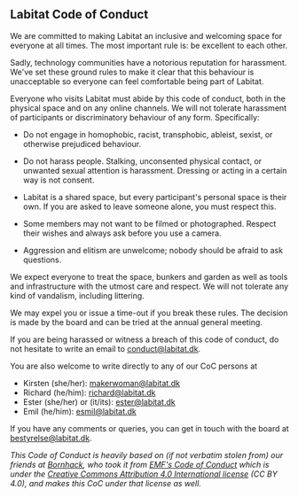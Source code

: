 ## Labitat Code of Conduct

We are committed to making Labitat an inclusive
and welcoming space for everyone at all times.
The most important rule is: be excellent to each other.

Sadly, technology communities have a notorious reputation for harassment.
We've set these ground rules to make it clear that this behaviour is unacceptable
so everyone can feel comfortable being part of Labitat.

Everyone who visits Labitat must abide by this code of conduct,
both in the physical space and on any online channels.
We will not tolerate harassment of participants or discriminatory behaviour of
any form.
Specifically:

* Do not engage in homophobic, racist, transphobic, ableist, sexist,
  or otherwise prejudiced behaviour.

* Do not harass people.
  Stalking, unconsented physical contact, or unwanted sexual attention
  is harassment.
  Dressing or acting in a certain way is not consent.

* Labitat is a shared space, but every participant's personal space
  is their own.
  If you are asked to leave someone alone, you must respect this.

* Some members may not want to be filmed or photographed.
  Respect their wishes and always ask before you use a camera.

* Aggression and elitism are unwelcome;
  nobody should be afraid to ask questions.

We expect everyone to treat the space, bunkers and garden as well as tools
and infrastructure with the utmost care and respect.
We will not tolerate any kind of vandalism, including littering.

We may expel you or issue a time-out if you break these rules.
The decision is made by the board and can be tried at the annual general
meeting.

If you are being harassed or witness a breach of this code of conduct,
do not hesitate to write an email to conduct@labitat.dk.

You are also welcome to write directly to any of our CoC persons at
- Kirsten (she/her): makerwoman@labitat.dk
- Richard (he/him): richard@labitat.dk
- Ester (she/her) or (it/its): ester@labitat.dk
- Emil (he/him): esmil@labitat.dk

If you have any comments or queries, you can get in touch with the board at
bestyrelse@labitat.dk.

*This Code of Conduct is heavily based on (if not verbatim stolen from)
our friends at [Bornhack][], who took it from [EMF's Code of Conduct][EMF]
which is under the
[Creative Commons Attribution 4.0 International license][CCBY40] (CC BY 4.0),
and makes this CoC under that license as well.*

[Bornhack]: https://bornhack.dk/conduct/
[EMF]: https://www.emfcamp.org/code-of-conduct
[CCBY40]: https://creativecommons.org/licenses/by/4.0/
